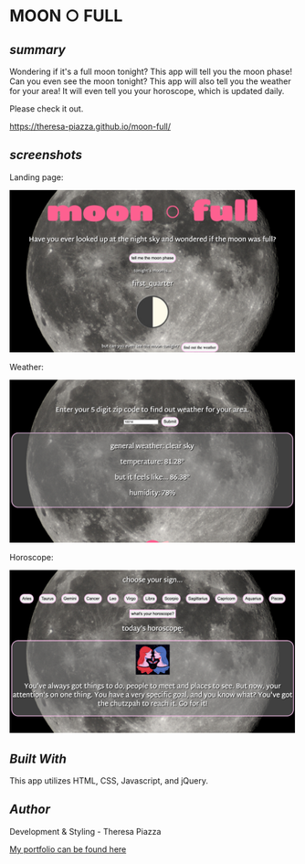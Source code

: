 
<h1>MOON ○ FULL</h1>

<i><h2>summary</h2></i>
<p>Wondering if it's a full moon tonight? This app will tell you the moon phase! Can you even see the moon tonight? This app will also tell you the weather for your area! It will even tell you your horoscope, which is updated daily. </p>

<p>Please check it out.</p>
<a href="https://theresa-piazza.github.io/moon-full/" a target=”_blank”>https://theresa-piazza.github.io/moon-full/</a>

<i><h2>screenshots</h2></i>
<p>Landing page:</p>
<img src="/screenshots/moonfull.jpg" width="500px" height="auto">

<p>Weather:</p>
<img src="/screenshots/weather.jpg" width="500px" height="auto">

<p>Horoscope:</p>
<img src="/screenshots/horoscope.jpg" width="500px" height="auto">

<i><h2>Built With</h2></i>

<p>This app utilizes HTML, CSS, Javascript, and jQuery.</p>


<i><h2>Author</h2></i>
<p>Development & Styling - Theresa Piazza</p>
<a href="https://theresa-piazza.github.io/portfolio2/" a target=”_blank”>My portfolio can be found here</a>
